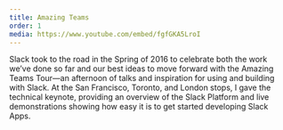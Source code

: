```yaml
---
title: Amazing Teams
order: 1
media: https://www.youtube.com/embed/fgfGKA5LroI
---
```


Slack took to the road in the Spring of 2016 to celebrate both the work we’ve done so far and our best ideas to move
forward with the Amazing Teams Tour—an afternoon of talks and inspiration for using and building with Slack. At the
San Francisco, Toronto, and London stops, I gave the technical keynote, providing an overview of the Slack Platform
and live demonstrations showing how easy it is to get started developing Slack Apps.